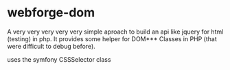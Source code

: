 webforge-dom
==========

A very very very very very simple aproach to build an api like jquery for html (testing) in php.
It provides some helper for DOM*** Classes in PHP (that were difficult to debug before).

uses the symfony CSSSelector class
